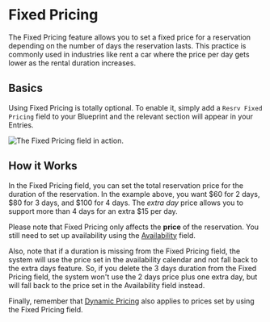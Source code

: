 # Fixed Pricing

The Fixed Pricing feature allows you to set a fixed price for a reservation depending on the number of days the reservation lasts. This practice is commonly used in industries like rent a car where the price per day gets lower as the rental duration increases.

## Basics

Using Fixed Pricing is totally optional. To enable it, simply add a `Resrv Fixed Pricing` field to your Blueprint and the relevant section will appear in your Entries.

<Image src="./img/resrv-fixed-pricing.webp" alt="The Fixed Pricing field in action." />

## How it Works

In the Fixed Pricing field, you can set the total reservation price for the duration of the reservation. In the example above, you want $60 for 2 days, $80 for 3 days, and $100 for 4 days. The *extra day* price allows you to support more than 4 days for an extra $15 per day.

Please note that Fixed Pricing only affects the **price** of the reservation. You still need to set up availability using the [Availability](./availability) field.

Also, note that if a duration is missing from the Fixed Pricing field, the system will use the price set in the availability calendar and not fall back to the extra days feature. So, if you delete the 3 days duration from the Fixed Pricing field, the system won't use the 2 days price plus one extra day, but will fall back to the price set in the Availability field instead.

Finally, remember that [Dynamic Pricing](./dynamic-pricing) also applies to prices set by using the Fixed Pricing field.